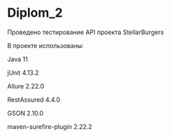 # Diplom_2

Проведено тестирование API проекта StellarBurgers


В проекте использованы:

Java 11

jUnit 4.13.2

Allure 2.22.0

RestAssured 4.4.0

GSON 2.10.0

maven-surefire-plugin 2.22.2 